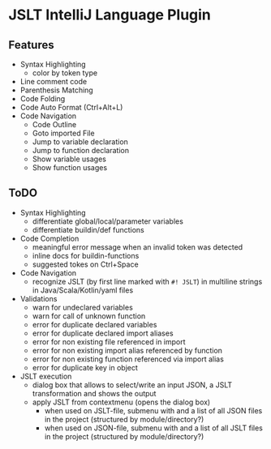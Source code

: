 # JSLT IntelliJ Language Plugin

## Features

* Syntax Highlighting
  * color by token type 
* Line comment code 
* Parenthesis Matching
* Code Folding
* Code Auto Format (Ctrl+Alt+L)
* Code Navigation
  * Code Outline
  * Goto imported File
  * Jump to variable declaration
  * Jump to function declaration
  * Show variable usages
  * Show function usages
  

## ToDO

* Syntax Highlighting
  * differentiate global/local/parameter variables
  * differentiate buildin/def functions
* Code Completion
  * meaningful error message when an invalid token was detected
  * inline docs for buildin-functions
  * suggested tokes on Ctrl+Space
* Code Navigation
  * recognize JSLT (by first line marked with `#! JSLT`) in multiline strings in Java/Scala/Kotlin/yaml files
* Validations
  * warn for undeclared variables
  * warn for call of unknown function
  * error for duplicate declared variables
  * error for duplicate declared import aliases
  * error for non existing file referenced in import
  * error for non existing import alias referenced by function
  * error for non existing function referenced via import alias 
  * error for duplicate key in object
* JSLT execution
  * dialog box that allows to select/write an input JSON, a JSLT transformation and shows the output
  * apply JSLT from contextmenu (opens the dialog box)
    * when used on JSLT-file, submenu with <empty> and a list of all JSON files in the project (structured by module/directory?)  
    * when used on JSON-file, submenu with <empty> and a list of all JSLT files in the project (structured by module/directory?)